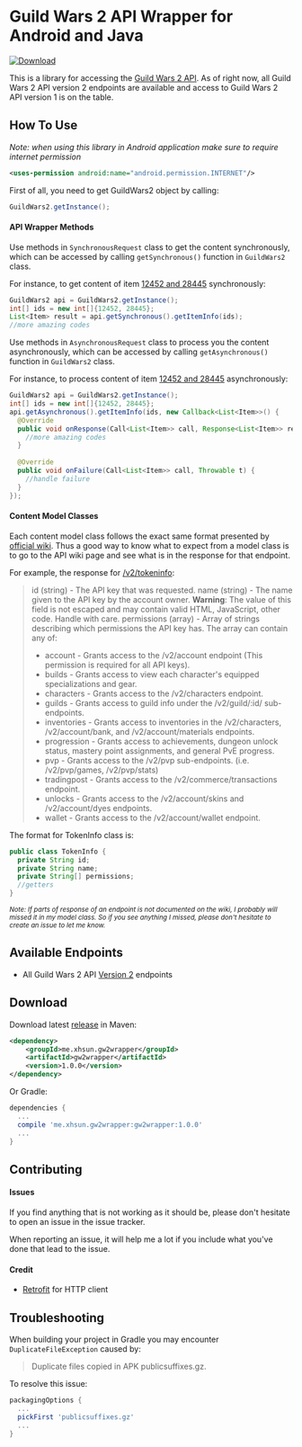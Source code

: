 # Guild Wars 2 API Wrapper for Android and Java
[ ![Download](https://api.bintray.com/packages/xhsun/maven/gw2wrapper/images/download.svg) ](https://bintray.com/xhsun/maven/gw2wrapper/_latestVersion)

This is a library for accessing the [Guild Wars 2 API](https://wiki.guildwars2.com/wiki/API:Main). As of right now, all Guild Wars 2 API version 2 endpoints are available and access to Guild Wars 2 API version 1 is on the table.

## How To Use

*Note: when using this library in Android application make sure to require internet permission* 

```xml
<uses-permission android:name="android.permission.INTERNET"/>
```

First of all, you need to get GuildWars2 object by calling:

```java
GuildWars2.getInstance();
```

#### API Wrapper Methods

Use methods in ```SynchronousRequest``` class to get the content synchronously, which can be accessed by calling ```getSynchronous()``` function in ```GuildWars2``` class.

For instance, to get content of item [12452 and 28445](https://api.guildwars2.com/v2/items?ids=12452,28445) synchronously:

```java
GuildWars2 api = GuildWars2.getInstance();
int[] ids = new int[]{12452, 28445};
List<Item> result = api.getSynchronous().getItemInfo(ids);
//more amazing codes
```

Use methods in ```AsynchronousRequest``` class to process you the content asynchronously, which can be accessed by calling ```getAsynchronous()``` function in ```GuildWars2``` class.

For instance, to process content of item [12452 and 28445](https://api.guildwars2.com/v2/items?ids=12452,28445) asynchronously:

```java
GuildWars2 api = GuildWars2.getInstance();
int[] ids = new int[]{12452, 28445};
api.getAsynchronous().getItemInfo(ids, new Callback<List<Item>>() {
  @Override
  public void onResponse(Call<List<Item>> call, Response<List<Item>> response) {
    //more amazing codes
  }
	
  @Override
  public void onFailure(Call<List<Item>> call, Throwable t) {
    //handle failure
  }
});
```

#### Content Model Classes

Each content model class follows the exact same format presented by [official wiki](https://wiki.guildwars2.com/wiki/API:2). Thus a good way to know what to expect from a model class is to go to the API wiki page and see what is in the 
response for that endpoint.

For example, the response for [/v2/tokeninfo](https://wiki.guildwars2.com/wiki/API:2/tokeninfo):

> id (string) - The API key that was requested.
> name (string) - The name given to the API key by the account owner. <strong>Warning</strong>: The value of this field is not escaped and may contain valid HTML, JavaScript, other code. Handle with care.
> permissions (array) - Array of strings describing which permissions the API key has. The array can contain any of:
> + account - Grants access to the /v2/account endpoint (This permission is required for all API keys).
> + builds - Grants access to view each character's equipped specializations and gear.
> + characters - Grants access to the /v2/characters endpoint.
> + guilds - Grants access to guild info under the /v2/guild/:id/ sub-endpoints.
> + inventories - Grants access to inventories in the /v2/characters, /v2/account/bank, and /v2/account/materials endpoints.
> + progression - Grants access to achievements, dungeon unlock status, mastery point assignments, and general PvE progress.
> + pvp - Grants access to the /v2/pvp sub-endpoints. (i.e. /v2/pvp/games, /v2/pvp/stats)
> + tradingpost - Grants access to the /v2/commerce/transactions endpoint.
> + unlocks - Grants access to the /v2/account/skins and /v2/account/dyes endpoints.
> + wallet - Grants access to the /v2/account/wallet endpoint.


The format for TokenInfo class is:

```java
public class TokenInfo {
  private String id;
  private String name;
  private String[] permissions;
  //getters
}
```

<sub>*Note: If parts of response of an endpoint is not documented on the wiki, I probably will missed it in my model class. 
So if you see anything I missed, please don't hesitate to create an issue to let me know.*</sub>

## Available Endpoints

+ All Guild Wars 2 API [Version 2](https://wiki.guildwars2.com/wiki/API:2) endpoints

## Download

Download latest [release](https://github.com/xhsun/gw2wrapper/releases) in Maven:

```xml
<dependency>
    <groupId>me.xhsun.gw2wrapper</groupId>
    <artifactId>gw2wrapper</artifactId>
    <version>1.0.0</version>
</dependency>
```

Or Gradle:

```groovy
dependencies {
  ...
  compile 'me.xhsun.gw2wrapper:gw2wrapper:1.0.0'
  ...
}
```

## Contributing

#### Issues

If you find anything that is not working as it should be, please don't hesitate to open an issue in the issue tracker.

When reporting an issue, it will help me a lot if you include what you've done that lead to the issue.

#### Credit
 
 + [Retrofit](https://github.com/square/retrofit) for HTTP client
 
 ## Troubleshooting
 
 When building your project in Gradle you may encounter `DuplicateFileException` caused by:
 > Duplicate files copied in APK publicsuffixes.gz.
 
 To resolve this issue:
 ```groovy
 packagingOptions {
   ...
   pickFirst 'publicsuffixes.gz'
   ...
 }
 ```
